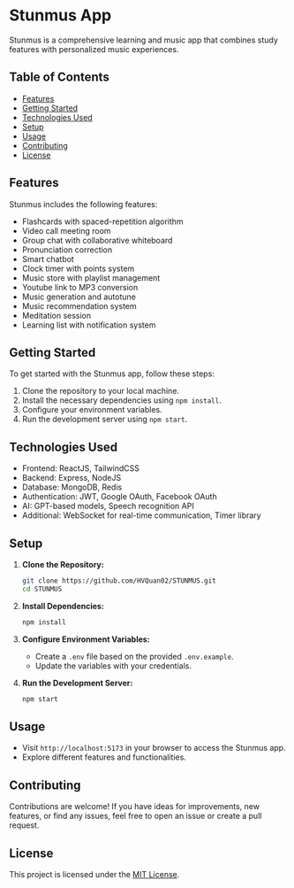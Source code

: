 # Stunmus App

Stunmus is a comprehensive learning and music app that combines study features with personalized music experiences.

## Table of Contents

- [Features](#features)
- [Getting Started](#getting-started)
- [Technologies Used](#technologies-used)
- [Setup](#setup)
- [Usage](#usage)
- [Contributing](#contributing)
- [License](#license)

## Features

Stunmus includes the following features:

- Flashcards with spaced-repetition algorithm
- Video call meeting room
- Group chat with collaborative whiteboard
- Pronunciation correction
- Smart chatbot
- Clock timer with points system
- Music store with playlist management
- Youtube link to MP3 conversion
- Music generation and autotune
- Music recommendation system
- Meditation session
- Learning list with notification system

## Getting Started

To get started with the Stunmus app, follow these steps:

1. Clone the repository to your local machine.
2. Install the necessary dependencies using `npm install`.
3. Configure your environment variables.
4. Run the development server using `npm start`.

## Technologies Used

- Frontend: ReactJS, TailwindCSS
- Backend: Express, NodeJS
- Database: MongoDB, Redis
- Authentication: JWT, Google OAuth, Facebook OAuth
- AI: GPT-based models, Speech recognition API
- Additional: WebSocket for real-time communication, Timer library

## Setup

1. **Clone the Repository:**
   ```bash
   git clone https://github.com/HVQuan02/STUNMUS.git
   cd STUNMUS
   ```

2. **Install Dependencies:**
   ```bash
   npm install
   ```

3. **Configure Environment Variables:**
   - Create a `.env` file based on the provided `.env.example`.
   - Update the variables with your credentials.

4. **Run the Development Server:**
   ```bash
   npm start
   ```

## Usage

- Visit `http://localhost:5173` in your browser to access the Stunmus app.
- Explore different features and functionalities.

## Contributing

Contributions are welcome! If you have ideas for improvements, new features, or find any issues, feel free to open an issue or create a pull request.

## License

This project is licensed under the [MIT License](LICENSE).
```
